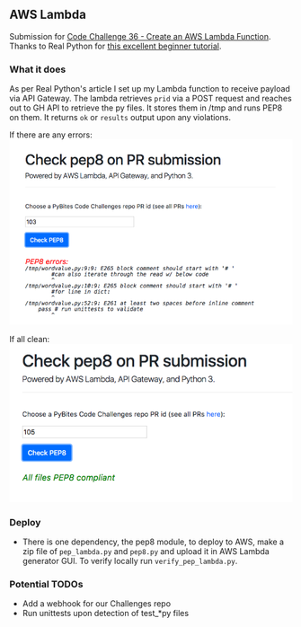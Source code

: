 ## AWS Lambda

Submission for [Code Challenge 36 - Create an AWS Lambda Function](https://pybit.es/codechallenge36.html). Thanks to Real Python for [this excellent beginner tutorial](https://realpython.com/blog/python/code-evaluation-with-aws-lambda-and-api-gateway/).

### What it does

As per Real Python's article I set up my Lambda function to receive payload via API Gateway. The lambda retrieves `prid` via a POST request and reaches out to GH API to retrieve the py files. It stores them in /tmp and runs PEP8 on them. It returns `ok` or `results` output upon any violations.

If there are any errors:
![if ok](assets/pr-pep-errors.png)

If all clean:
![if errors](assets/pr-no-errors.png)

### Deploy

* There is one dependency, the pep8 module, to deploy to AWS, make a zip file of `pep_lambda.py` and `pep8.py` and upload it in AWS Lambda generator GUI. To verify locally run `verify_pep_lambda.py`.

### Potential TODOs

* Add a webhook for our Challenges repo
* Run unittests upon detection of test_*py files


